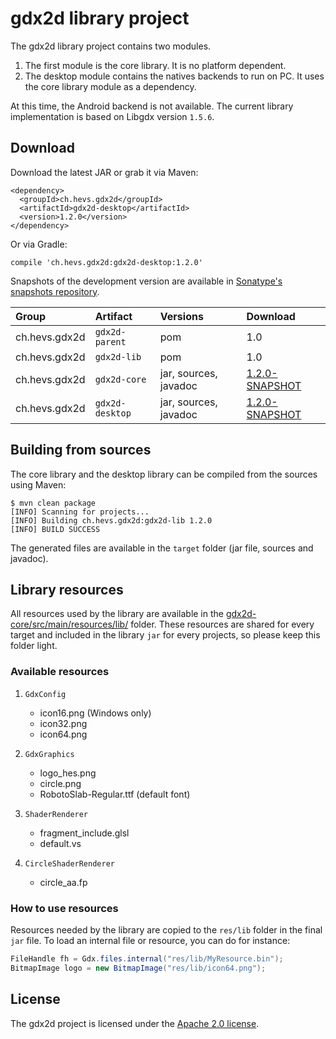 # gdx2d library project

The gdx2d library project contains two modules.

1. The first module is the core library. It is no platform dependent.
2. The desktop module contains the natives backends to run on PC. It uses the core library module as a dependency.

At this time, the Android backend is not available. The current library implementation is based on Libgdx version `1.5.6`.

## Download

Download the latest JAR or grab it via Maven:

	<dependency>
	  <groupId>ch.hevs.gdx2d</groupId>
	  <artifactId>gdx2d-desktop</artifactId>
	  <version>1.2.0</version>
	</dependency>

Or via Gradle:

	compile 'ch.hevs.gdx2d:gdx2d-desktop:1.2.0'

Snapshots of the development version are available in [Sonatype's snapshots repository](https://oss.sonatype.org/content/repositories/snapshots/ch/hevs/gdx2d/).

Group         | Artifact        | Versions                   | Download
:-------------|:----------------|:---------------------------|:--------
ch.hevs.gdx2d | `gdx2d-parent`  | pom                        | 1.0
ch.hevs.gdx2d | `gdx2d-lib`     | pom                        | 1.0
ch.hevs.gdx2d | `gdx2d-core`    | jar, sources, javadoc      | [1.2.0-SNAPSHOT][core]
ch.hevs.gdx2d | `gdx2d-desktop` | jar, sources, javadoc      | [1.2.0-SNAPSHOT][desktop]

[core]: https://oss.sonatype.org/content/repositories/snapshots/ch/hevs/gdx2d/gdx2d-core/1.2.0-SNAPSHOT/
[desktop]: https://oss.sonatype.org/content/repositories/snapshots/ch/hevs/gdx2d/gdx2d-desktop/1.2.0-SNAPSHOT/

## Building from sources

The core library and the desktop library can be compiled from the sources using Maven:

    $ mvn clean package
    [INFO] Scanning for projects...
    [INFO] Building ch.hevs.gdx2d:gdx2d-lib 1.2.0
    [INFO] BUILD SUCCESS

The generated files are available in the `target` folder (jar file, sources and javadoc).

## Library resources

All resources used by the library are available in the [gdx2d-core/src/main/resources/lib/](gdx2d-core/src/main/resources/lib/) folder.
These resources are shared for every target and included in the library `jar` for every projects, so please keep this folder light.

### Available resources

1. `GdxConfig`
	* icon16.png (Windows only)
	* icon32.png
	* icon64.png

2. `GdxGraphics`
	* logo_hes.png
	* circle.png
	* RobotoSlab-Regular.ttf (default font)

3. `ShaderRenderer`
	* fragment_include.glsl
	* default.vs

4. `CircleShaderRenderer`
	* circle_aa.fp

### How to use resources

Resources needed by the library are copied to the `res/lib` folder in the final `jar` file.
To load an internal file or resource, you can do for instance:

```java
FileHandle fh = Gdx.files.internal("res/lib/MyResource.bin");
BitmapImage logo = new BitmapImage("res/lib/icon64.png");
```

## License

The gdx2d project is licensed under the [Apache 2.0 license](https://github.com/hevs-isi/gdx2d/blob/master/LICENSE).